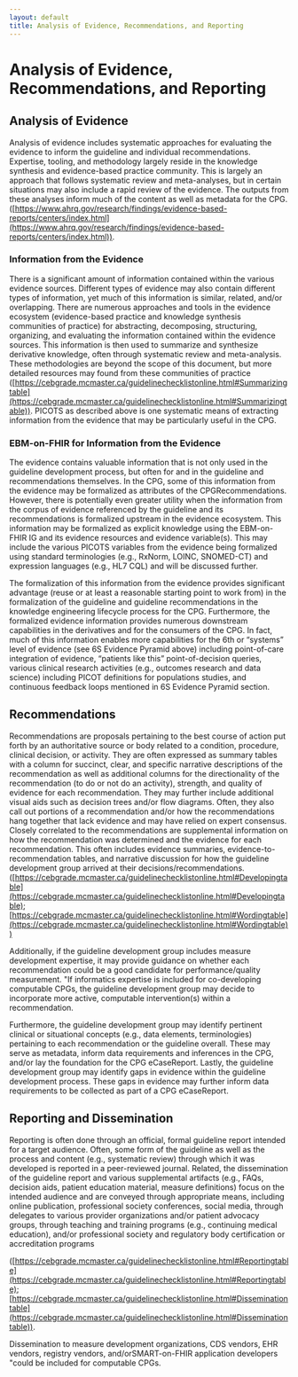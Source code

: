 ```yaml
---
layout: default
title: Analysis of Evidence, Recommendations, and Reporting
---
```


# Analysis of Evidence, Recommendations, and Reporting


## Analysis of Evidence

Analysis of evidence includes systematic approaches for evaluating the evidence to inform the guideline and individual recommendations. Expertise, tooling, and methodology largely reside in the knowledge synthesis and evidence-based practice community.  This is largely an approach that follows systematic review and meta-analyses, but in certain situations may also include a rapid review of the evidence.  The outputs from these analyses inform much of the content as well as metadata for the CPG. ([https://www.ahrq.gov/research/findings/evidence-based-reports/centers/index.html](https://www.ahrq.gov/research/findings/evidence-based-reports/centers/index.html)).  

### Information from the Evidence

There is a significant amount of information contained within the various evidence sources.  Different types of evidence may also contain different types of information, yet much of this information is similar, related, and/or overlapping.  There are numerous approaches and tools in the evidence ecosystem (evidence-based practice and knowledge synthesis communities of practice) for abstracting, decomposing, structuring, organizing, and evaluating the information contained within the evidence sources. This information is then used to summarize and synthesize derivative knowledge, often through systematic review and meta-analysis. These methodologies are beyond the scope of this document, but more detailed resources may found from these communities of practice ([https://cebgrade.mcmaster.ca/guidelinechecklistonline.html#Summarizingtable](https://cebgrade.mcmaster.ca/guidelinechecklistonline.html#Summarizingtable)).  PICOTS as described above is one systematic means of extracting information from the evidence that may be particularly useful in the CPG.

### EBM-on-FHIR for Information from the Evidence

The evidence contains valuable information that is not only used in the guideline development process, but often for and in the guideline and recommendations themselves.  In the CPG, some of this information from the evidence may be formalized as attributes of the CPGRecommendations.  However, there is potentially even greater utility when the information from the corpus of evidence referenced by the guideline and its recommendations is formalized upstream in the evidence ecosystem.  This information may be formalized as explicit knowledge using the EBM-on-FHIR IG and its evidence resources and evidence variable(s).  This may include the various PICOTS variables from the evidence being formalized using standard terminologies (e.g., RxNorm, LOINC, SNOMED-CT) and expression languages (e.g., HL7 CQL) and will be discussed further.  

The formalization of this information from the evidence provides significant advantage (reuse or at least a reasonable starting point to work from) in the formalization of the guideline and guideline recommendations in the knowledge engineering lifecycle process for the CPG.  Furthermore, the formalized evidence information provides numerous downstream capabilities in the derivatives and for the consumers of the CPG.  In fact, much of this information enables more capabilities for the 6th or “systems” level of evidence (see 6S Evidence Pyramid above) including point-of-care integration of evidence, “patients like this” point-of-decision queries, various clinical research activities (e.g., outcomes research and data science) including PICOT definitions for populations studies, and continuous feedback loops mentioned in 6S Evidence Pyramid section.

## Recommendations

Recommendations are proposals pertaining to the best course of action put forth by an authoritative source or body related to a condition, procedure, clinical decision, or activity.  They are often expressed as summary tables with a column for succinct, clear, and specific narrative descriptions of the recommendation as well as additional columns for the directionality of the recommendation (to do or not do an activity), strength, and quality of evidence for each recommendation.  They may further include additional visual aids such as decision trees and/or flow diagrams.  Often, they also call out portions of a recommendation and/or how the recommendations hang together that lack evidence and may have relied on expert consensus.  Closely correlated to the recommendations are supplemental information on how the recommendation was determined and the evidence for each recommendation. This often includes evidence summaries, evidence-to-recommendation tables, and narrative discussion for how the guideline development group arrived at their decisions/recommendations.  ([https://cebgrade.mcmaster.ca/guidelinechecklistonline.html#Developingtable](https://cebgrade.mcmaster.ca/guidelinechecklistonline.html#Developingtable); [https://cebgrade.mcmaster.ca/guidelinechecklistonline.html#Wordingtable](https://cebgrade.mcmaster.ca/guidelinechecklistonline.html#Wordingtable))

Additionally, if the guideline development group includes measure development expertise, it may provide guidance on whether each recommendation could be a good candidate for performance/quality measurement. "If informatics expertise is included for co-developing computable CPGs, the guideline development group may decide to incorporate more active, computable intervention(s) within a recommendation.

Furthermore, the guideline development group may identify pertinent clinical or situational concepts (e.g., data elements, terminologies) pertaining to each recommendation or the guideline overall.  These may serve as metadata, inform data requirements and inferences in the CPG, and/or lay the foundation for the CPG eCaseReport.  Lastly, the guideline development group may identify gaps in evidence within the guideline development process. These gaps in evidence may further inform data requirements to be collected as part of a CPG eCaseReport.


## Reporting and Dissemination

Reporting is often done through an official, formal guideline report intended for a target audience. Often, some form of the guideline as well as the process and content (e.g., systematic review) through which it was developed is reported in a peer-reviewed journal.  Related, the dissemination of the guideline report and various supplemental artifacts (e.g., FAQs, decision aids, patient education material, measure definitions) focus on the intended audience and are conveyed through appropriate means, including online publication, professional society conferences, social media, through delegates to various provider organizations and/or patient advocacy groups, through teaching and training programs (e.g., continuing medical education), and/or professional society and regulatory body certification or accreditation programs  

([https://cebgrade.mcmaster.ca/guidelinechecklistonline.html#Reportingtable](https://cebgrade.mcmaster.ca/guidelinechecklistonline.html#Reportingtable); [https://cebgrade.mcmaster.ca/guidelinechecklistonline.html#Disseminationtable](https://cebgrade.mcmaster.ca/guidelinechecklistonline.html#Disseminationtable)).

Dissemination to measure development organizations, CDS vendors, EHR vendors, registry vendors, and/orSMART-on-FHIR application developers "could be included for computable CPGs.
